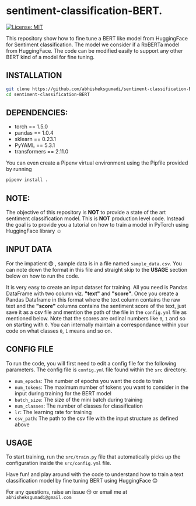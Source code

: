 # sentiment-classification-BERT.  
[![License: MIT](https://img.shields.io/badge/License-MIT-yellow.svg)](https://opensource.org/licenses/MIT)

This repository show how to fine tune a BERT like model from HuggingFace for Sentiment classification. The model we consider if a RoBERTa model from HuggingFace. The code can be modified easily to support any other BERT kind of a model for fine tuning. 

## INSTALLATION

```bash
git clone https://github.com/abhisheksgumadi/sentiment-classification-BERT.git
cd sentiment-classification-BERT
```

## DEPENDENCIES:
* torch == 1.5.0
* pandas == 1.0.4
* sklearn == 0.23.1
* PyYAML == 5.3.1
* transformers == 2.11.0

You can even create a Pipenv virtual environment using the Pipfile provided by running

```python
pipenv install .
```
  
## NOTE: 

The objective of this repository is **NOT** to provide a state of the art sentiment classification model. This is **NOT** production level code. Instead the goal is to provide you a tutorial on how to train a model in PyTorch using HuggingFace library :relaxed:

## INPUT DATA

For the impatient :smile: , sample data is in a file named `sample_data.csv`. You can note down the format in this file and straight skip to the **USAGE** section below on how to run the code. 

It is very easy to create an input dataset for training. All you need is Pandas DataFrame with two column viz. **"text"** and **"score"**. Once you create a Pandas Dataframe in this format where the text column contains the raw text and the **"score"** columns contains the sentiment score of the text, just save it as a csv file and mention the path of the file in the `config.yml` file as mentioned below. Note that the scores are ordinal numbers like `0`, `1` and so on starting with `0`. You can internally maintain a correspondance within your code on what classes `0`, `1` means and so on.

## CONFIG FILE

To run the code, you will first need to edit a config file for the following parameters. The config file is `config.yml` file found within the `src` directory.

* `num_epochs`: The number of epochs you want the code to train
* `num_tokens`: The maximum number of tokens you want to consider in the input during training for the BERT model
* `batch_size`: The size of the mini batch during training
* `num_classes`: The number of classes for classification
* `lr`: The learning rate for training
* `csv_path`: The path to the csv file with the input structure as defined above

## USAGE

To start training, run the `src/train.py` file that automatically picks up the configuration inside the `src/config.yml` file. 

Have fun! and play around with the code to understand how to train a text classification model by fine tuning BERT using HuggingFace :blush:

For any questions, raise an issue :smirk: or email me at `abhisheksgumadi@gmail.com`
